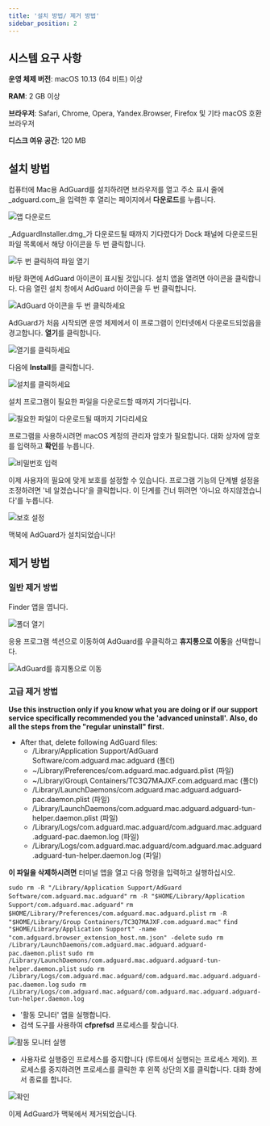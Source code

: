 ```yaml
---
title: '설치 방법/ 제거 방법'
sidebar_position: 2
---
```


## 시스템 요구 사항

**운영 체제 버전**: macOS 10.13 (64 비트) 이상

**RAM**: 2 GB 이상

**브라우저**: Safari, Chrome, Opera, Yandex.Browser, Firefox 및 기타 macOS 호환 브라우저

**디스크 여유 공간**: 120 MB

## 설치 방법

컴퓨터에 Mac용 AdGuard를 설치하려면 브라우저를 열고 주소 표시 줄에 _adguard.com_을 입력한 후 열리는 페이지에서 **다운로드**를 누릅니다.

![앱 다운로드](https://cdn.adguard.com/content/kb/ad_blocker/mac/1.jpg)

_AdguardInstaller.dmg_가 다운로드될 때까지 기다렸다가 Dock 패널에 다운로드된 파일 목록에서 해당 아이콘을 두 번 클릭합니다.

![두 번 클릭하여 파일 열기](https://cdn.adguard.com/content/kb/ad_blocker/mac/installation_open_the_file.jpg)

바탕 화면에 AdGuard 아이콘이 표시될 것입니다. 설치 앱을 열려면 아이콘을 클릭합니다. 다음 열린 설치 창에서 AdGuard 아이콘을 두 번 클릭합니다.

![AdGuard 아이콘을 두 번 클릭하세요](https://cdn.adguard.com/content/kb/ad_blocker/mac/3.jpg)

AdGuard가 처음 시작되면 운영 체제에서 이 프로그램이 인터넷에서 다운로드되었음을 경고합니다. **열기**를 클릭합니다.

![열기를 클릭하세요](https://cdn.adguard.com/content/kb/ad_blocker/mac/4.jpg)

다음에 **Install**를 클릭합니다.

![설치를 클릭하세요](https://cdn.adguard.com/public/Adguard/kb/installation/Mac/en/5.png)

설치 프로그램이 필요한 파일을 다운로드할 때까지 기다립니다.

![필요한 파일이 다운로드될 때까지 기다리세요](https://cdn.adguard.com/content/kb/ad_blocker/mac/6.jpg)

프로그램을 사용하시려면 macOS 계정의 관리자 암호가 필요합니다. 대화 상자에 암호를 입력하고 **확인**를 누릅니다.

![비밀번호 입력](https://cdn.adguard.com/content/kb/ad_blocker/mac/7.jpg)

이제 사용자의 필요에 맞게 보호를 설정할 수 있습니다. 프로그램 기능의 단계별 설정을 조정하려면 '네 알겠습니다'을 클릭합니다. 이 단계를 건너 뛰려면 '아니요 하지않겠습니다'를 누릅니다.

![보호 설정](https://cdn.adguard.com/content/kb/ad_blocker/mac/installation-wizard.jpg)

맥북에 AdGuard가 설치되었습니다!

## 제거 방법

### 일반 제거 방법
Finder 앱을 엽니다.

![폴더 열기](https://cdn.adguard.com/public/Adguard/En/Articles/howtodelete/finder.png)

응용 프로그램 섹션으로 이동하여 AdGuard를 우클릭하고 **휴지통으로 이동**을 선택합니다.

![AdGuard를 휴지통으로 이동](https://cdn.adguard.com/content/kb/ad_blocker/mac/11.jpg)

### 고급 제거 방법

**Use this instruction only if you know what you are doing or if our support service specifically recommended you the 'advanced uninstall'. Also, do all the steps from the "regular uninstall" first.**

* After that, delete following AdGuard files:
    * /Library/Application Support/AdGuard Software/com.adguard.mac.adguard (폴더)
    * ~/Library/Preferences/com.adguard.mac.adguard.plist (파일)
    * ~/Library/Group\ Containers/TC3Q7MAJXF.com.adguard.mac (폴더)
    * /Library/LaunchDaemons/com.adguard.mac.adguard.adguard-pac.daemon.plist (파일)
    * /Library/LaunchDaemons/com.adguard.mac.adguard.adguard-tun-helper.daemon.plist (파일)
    * /Library/Logs/com.adguard.mac.adguard/com.adguard.mac.adguard.adguard-pac.daemon.log (파일)
    * /Library/Logs/com.adguard.mac.adguard/com.adguard.mac.adguard.adguard-tun-helper.daemon.log (파일)

**이 파일을 삭제하시려면** 터미널 앱을 열고 다음 명령을 입력하고 실행하십시오.

`sudo rm -R "/Library/Application Support/AdGuard Software/com.adguard.mac.adguard"` `rm -R "$HOME/Library/Application Support/com.adguard.mac.adguard"` `rm $HOME/Library/Preferences/com.adguard.mac.adguard.plist` `rm -R "$HOME/Library/Group Containers/TC3Q7MAJXF.com.adguard.mac"` `find "$HOME/Library/Application Support" -name "com.adguard.browser_extension_host.nm.json" -delete` `sudo rm /Library/LaunchDaemons/com.adguard.mac.adguard.adguard-pac.daemon.plist` `sudo rm /Library/LaunchDaemons/com.adguard.mac.adguard.adguard-tun-helper.daemon.plist` `sudo rm /Library/Logs/com.adguard.mac.adguard/com.adguard.mac.adguard.adguard-pac.daemon.log` `sudo rm /Library/Logs/com.adguard.mac.adguard/com.adguard.mac.adguard.adguard-tun-helper.daemon.log`

* '활동 모니터' 앱을 실행합니다.
* 검색 도구를 사용하여 **cfprefsd** 프로세스를 찾습니다.

![활동 모니터 실행](https://cdn.adguard.com/content/kb/ad_blocker/mac/22.jpg)

* 사용자로 실행중인 프로세스를 중지합니다 (루트에서 실행되는 프로세스 제외). 프로세스를 중지하려면 프로세스를 클릭한 후 왼쪽 상단의 X를 클릭합니다. 대화 창에서 종료를 합니다.

![확인](https://cdn.adguard.com/content/kb/ad_blocker/mac/33.jpg)

이제 AdGuard가 맥북에서 제거되었습니다.
